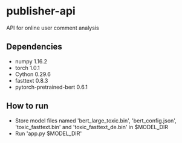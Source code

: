 # publisher-api
API for online user comment analysis

## Dependencies
- numpy 1.16.2
- torch 1.0.1
- Cython 0.29.6
- fasttext 0.8.3
- pytorch-pretrained-bert 0.6.1

## How to run
- Store model files named 'bert_large_toxic.bin', 'bert_config.json', 'toxic_fasttext.bin' and 'toxic_fasttext_de.bin' in $MODEL_DIR
- Run 'app.py $MODEL_DIR'
